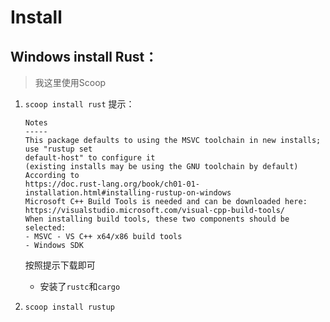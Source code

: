 
# Install

## Windows install Rust：
>我这里使用Scoop

1. `scoop install rust`
	提示：
	```
	Notes
	-----
	This package defaults to using the MSVC toolchain in new installs; use "rustup set
	default-host" to configure it
	(existing installs may be using the GNU toolchain by default)
	According to
	https://doc.rust-lang.org/book/ch01-01-installation.html#installing-rustup-on-windows
	Microsoft C++ Build Tools is needed and can be downloaded here:
	https://visualstudio.microsoft.com/visual-cpp-build-tools/
	When installing build tools, these two components should be selected:
	- MSVC - VS C++ x64/x86 build tools
	- Windows SDK
	```
	按照提示下载即可
	+ 安装了`rustc`和`cargo`

2. `scoop install rustup`